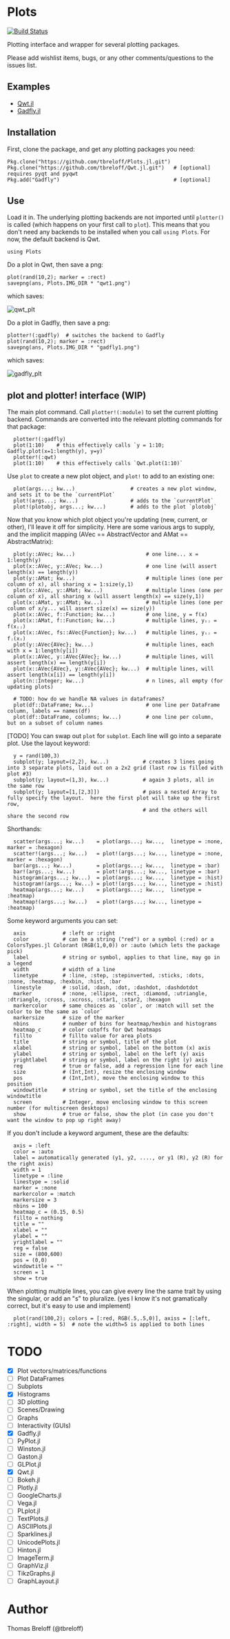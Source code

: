 # Plots

[![Build Status](https://travis-ci.org/tbreloff/Plots.jl.svg?branch=master)](https://travis-ci.org/tbreloff/Plots.jl)

Plotting interface and wrapper for several plotting packages.

Please add wishlist items, bugs, or any other comments/questions to the issues list.

## Examples

- [Qwt.jl](docs/qwt_examples.md)
- [Gadfly.jl](docs/gadfly_examples.md)

## Installation

First, clone the package, and get any plotting packages you need:

```
Pkg.clone("https://github.com/tbreloff/Plots.jl.git")
Pkg.clone("https://github.com/tbreloff/Qwt.jl.git")   # [optional] requires pyqt and pyqwt
Pkg.add("Gadfly")                                     # [optional]
```

## Use

Load it in.  The underlying plotting backends are not imported until `plotter()` is called (which happens
on your first call to `plot`).  This means that you don't need any backends to be installed when you call `using Plots`.
For now, the default backend is Qwt.

```
using Plots
```

Do a plot in Qwt, then save a png:

```
plot(rand(10,2); marker = :rect)
savepng(ans, Plots.IMG_DIR * "qwt1.png")
```

which saves:

![qwt_plt](img/qwt1.png)


Do a plot in Gadfly, then save a png:

```
plotter!(:gadfly)  # switches the backend to Gadfly
plot(rand(10,2); marker = :rect)
savepng(ans, Plots.IMG_DIR * "gadfly1.png")
```

which saves:

![gadfly_plt](img/gadfly1.png)



## plot and plotter! interface (WIP)

The main plot command.  Call `plotter!(:module)` to set the current plotting backend.
Commands are converted into the relevant plotting commands for that package:

```
  plotter!(:gadfly)
  plot(1:10)    # this effectively calls `y = 1:10; Gadfly.plot(x=1:length(y), y=y)`
  plotter!(:qwt)
  plot(1:10)    # this effectively calls `Qwt.plot(1:10)`
```

Use `plot` to create a new plot object, and `plot!` to add to an existing one:

```
  plot(args...; kw...)                  # creates a new plot window, and sets it to be the `currentPlot`
  plot!(args...; kw...)                 # adds to the `currentPlot`
  plot!(plotobj, args...; kw...)        # adds to the plot `plotobj`
```

Now that you know which plot object you're updating (new, current, or other), I'll leave it off for simplicity.
Here are some various args to supply, and the implicit mapping (AVec == AbstractVector and AMat == AbstractMatrix):

```
  plot(y::AVec; kw...)                       # one line... x = 1:length(y)
  plot(x::AVec, y::AVec; kw...)              # one line (will assert length(x) == length(y))
  plot(y::AMat; kw...)                       # multiple lines (one per column of x), all sharing x = 1:size(y,1)
  plot(x::AVec, y::AMat; kw...)              # multiple lines (one per column of x), all sharing x (will assert length(x) == size(y,1))
  plot(x::AMat, y::AMat; kw...)              # multiple lines (one per column of x/y... will assert size(x) == size(y))
  plot(x::AVec, f::Function; kw...)          # one line, y = f(x)
  plot(x::AMat, f::Function; kw...)          # multiple lines, yᵢⱼ = f(xᵢⱼ)
  plot(x::AVec, fs::AVec{Function}; kw...)   # multiple lines, yᵢⱼ = fⱼ(xᵢ)
  plot(y::AVec{AVec}; kw...)                 # multiple lines, each with x = 1:length(y[i])
  plot(x::AVec, y::AVec{AVec}; kw...)        # multiple lines, will assert length(x) == length(y[i])
  plot(x::AVec{AVec}, y::AVec{AVec}; kw...)  # multiple lines, will assert length(x[i]) == length(y[i])
  plot(n::Integer; kw...)                    # n lines, all empty (for updating plots)

  # TODO: how do we handle NA values in dataframes?
  plot(df::DataFrame; kw...)                 # one line per DataFrame column, labels == names(df)
  plot(df::DataFrame, columns; kw...)        # one line per column, but on a subset of column names
```

[TODO] You can swap out `plot` for `subplot`.  Each line will go into a separate plot.  Use the layout keyword:

```
  y = rand(100,3)
  subplot(y; layout=(2,2), kw...)           # creates 3 lines going into 3 separate plots, laid out on a 2x2 grid (last row is filled with plot #3)
  subplot(y; layout=(1,3), kw...)           # again 3 plots, all in the same row
  subplot(y; layout=[1,[2,3]])              # pass a nested Array to fully specify the layout.  here the first plot will take up the first row, 
                                            # and the others will share the second row
```

Shorthands:

```
  scatter(args...; kw...)    = plot(args...; kw...,  linetype = :none, marker = :hexagon)
  scatter!(args...; kw...)   = plot!(args...; kw..., linetype = :none, marker = :hexagon)
  bar(args...; kw...)        = plot(args...; kw...,  linetype = :bar)
  bar!(args...; kw...)       = plot!(args...; kw..., linetype = :bar)
  histogram(args...; kw...)  = plot(args...; kw...,  linetype = :hist)
  histogram!(args...; kw...) = plot!(args...; kw..., linetype = :hist)
  heatmap(args...; kw...)    = plot(args...; kw...,  linetype = :heatmap)
  heatmap!(args...; kw...)   = plot!(args...; kw..., linetype = :heatmap)
```

Some keyword arguments you can set:

```
  axis            # :left or :right
  color           # can be a string ("red") or a symbol (:red) or a ColorsTypes.jl Colorant (RGB(1,0,0)) or :auto (which lets the package pick)
  label           # string or symbol, applies to that line, may go in a legend
  width           # width of a line
  linetype        # :line, :step, :stepinverted, :sticks, :dots, :none, :heatmap, :hexbin, :hist, :bar
  linestyle       # :solid, :dash, :dot, :dashdot, :dashdotdot
  marker          # :none, :ellipse, :rect, :diamond, :utriangle, :dtriangle, :cross, :xcross, :star1, :star2, :hexagon
  markercolor     # same choices as `color`, or :match will set the color to be the same as `color`
  markersize      # size of the marker
  nbins           # number of bins for heatmap/hexbin and histograms
  heatmap_c       # color cutoffs for Qwt heatmaps
  fillto          # fillto value for area plots
  title           # string or symbol, title of the plot
  xlabel          # string or symbol, label on the bottom (x) axis
  ylabel          # string or symbol, label on the left (y) axis
  yrightlabel     # string or symbol, label on the right (y) axis
  reg             # true or false, add a regression line for each line
  size            # (Int,Int), resize the enclosing window
  pos             # (Int,Int), move the enclosing window to this position
  windowtitle     # string or symbol, set the title of the enclosing windowtitle
  screen          # Integer, move enclosing window to this screen number (for multiscreen desktops)
  show            # true or false, show the plot (in case you don't want the window to pop up right away)
```

If you don't include a keyword argument, these are the defaults:
  
```
  axis = :left
  color = :auto
  label = automatically generated (y1, y2, ...., or y1 (R), y2 (R) for the right axis)
  width = 1
  linetype = :line
  linestype = :solid
  marker = :none
  markercolor = :match
  markersize = 3
  nbins = 100
  heatmap_c = (0.15, 0.5)
  fillto = nothing
  title = ""
  xlabel = ""
  ylabel = ""
  yrightlabel = ""
  reg = false
  size = (800,600)
  pos = (0,0)
  windowtitle = ""
  screen = 1
  show = true
```

When plotting multiple lines, you can give every line the same trait by using the singular, or add an "s" to pluralize.
  (yes I know it's not gramatically correct, but it's easy to use and implement)

```
  plot(rand(100,2); colors = [:red, RGB(.5,.5,0)], axiss = [:left, :right], width = 5)  # note the width=5 is applied to both lines
```

# TODO

- [x] Plot vectors/matrices/functions
- [ ] Plot DataFrames
- [ ] Subplots
- [x] Histograms
- [ ] 3D plotting
- [ ] Scenes/Drawing
- [ ] Graphs
- [ ] Interactivity (GUIs)
- [x] Gadfly.jl
- [ ] PyPlot.jl
- [ ] Winston.jl
- [ ] Gaston.jl
- [ ] GLPlot.jl
- [x] Qwt.jl
- [ ] Bokeh.jl
- [ ] Plotly.jl
- [ ] GoogleCharts.jl
- [ ] Vega.jl
- [ ] PLplot.jl
- [ ] TextPlots.jl
- [ ] ASCIIPlots.jl
- [ ] Sparklines.jl
- [ ] UnicodePlots.jl
- [ ] Hinton.jl
- [ ] ImageTerm.jl
- [ ] GraphViz.jl
- [ ] TikzGraphs.jl
- [ ] GraphLayout.jl

# Author

Thomas Breloff (@tbreloff)

